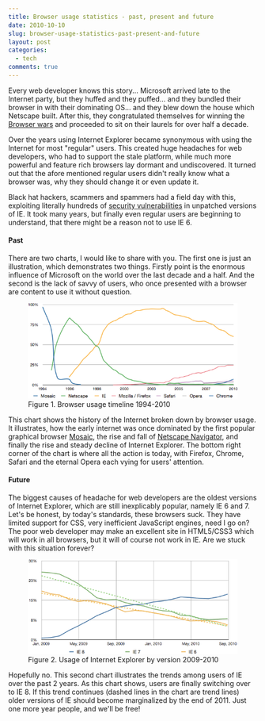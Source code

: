 ```yaml
---
title: Browser usage statistics - past, present and future
date: 2010-10-10
slug: browser-usage-statistics-past-present-and-future
layout: post
categories:
  - tech
comments: true
---
```


Every web developer knows this story... Microsoft arrived late to the Internet party, but they huffed and they puffed... and they bundled their browser in with their dominating OS... and they blew down the house which Netscape built. After this, they congratulated themselves for winning the [Browser wars](http://en.wikipedia.org/wiki/History_of_Internet_Explorer#1997-2001:The_browser_wars) and proceeded to sit on their laurels for over half a decade.

<!-- more -->

Over the years using Internet Explorer became synonymous with using the Internet for most "regular" users. This created huge headaches for web developers, who had to support the stale platform, while much more powerful and feature rich browsers lay dormant and undiscovered. It turned out that the afore mentioned regular users didn't really know what a browser was, why they should change it or even update it. 

Black hat hackers, scammers and spammers had a field day with this, exploiting literally hundreds of [security vulnerabilities](http://secunia.com/advisories/product/11/) in unpatched versions of IE. It took many years, but finally even regular users are beginning to understand, that there might be a reason not to use IE 6.

#### Past
There are two charts, I would like to share with you. The first one is just an illustration, which demonstrates two things. Firstly point is the enormous influence of Microsoft on the world over the last decade and a half. And the second is the lack of savvy of users, who once presented with a browser are content to use it without question.

<figure>
  <img src="/images/illustrations/2010-10-10/browser-usage-statistics-past-present-and-future-1.png">
  <figcaption>Figure 1. Browser usage timeline 1994-2010</figcaption>
</figure>

This chart shows the history of the Internet broken down by browser usage. It illustrates, how the early internet was once dominated by the first popular graphical browser [Mosaic](http://en.wikipedia.org/wiki/Mosaic_web_browser), the rise and fall of [Netscape Navigator](http://en.wikipedia.org/wiki/Netscape_Navigator), and finally the rise and steady decline of Internet Explorer. The bottom right corner of the chart is where all the action is today, with Firefox, Chrome, Safari and the eternal Opera each vying for users' attention.

#### Future
The biggest causes of headache for web developers are the oldest versions of Internet Explorer, which are still inexplicably popular, namely IE 6 and 7. Let's be honest, by today's standards, these browsers suck. They have limited support for CSS, very inefficient JavaScript engines, need I go on? The poor web developer may make an excellent site in HTML5/CSS3 which will work in all browsers, but it will of course not work in IE. Are we stuck with this situation forever?

<figure>
  <img src="/images/illustrations/2010-10-10/browser-usage-statistics-past-present-and-future-2.png">
  <figcaption>Figure 2. Usage of Internet Explorer by version 2009-2010</figcaption>
</figure>

Hopefully no. This second chart illustrates the trends among users of IE over the past 2 years. As this chart shows, users are finally switching over to IE 8. If this trend continues (dashed lines in the chart are trend lines) older versions of IE should become marginalized by the end of 2011. Just one more year people, and we'll be free!